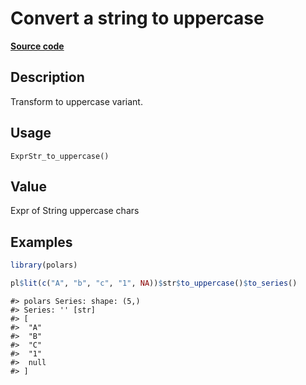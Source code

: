

# Convert a string to uppercase

[**Source code**](https://github.com/pola-rs/r-polars/tree/5765842071140bd7a822ebb4fd6b0ab652d73f0d/R/expr__string.R#L248)

## Description

Transform to uppercase variant.

## Usage

<pre><code class='language-R'>ExprStr_to_uppercase()
</code></pre>

## Value

Expr of String uppercase chars

## Examples

``` r
library(polars)

pl$lit(c("A", "b", "c", "1", NA))$str$to_uppercase()$to_series()
```

    #> polars Series: shape: (5,)
    #> Series: '' [str]
    #> [
    #>  "A"
    #>  "B"
    #>  "C"
    #>  "1"
    #>  null
    #> ]
